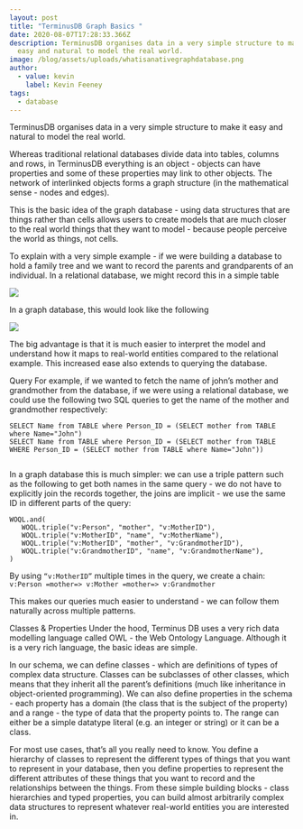 ```yaml
---
layout: post
title: "TerminusDB Graph Basics "
date: 2020-08-07T17:28:33.366Z
description: TerminusDB organises data in a very simple structure to make it
  easy and natural to model the real world.
image: /blog/assets/uploads/whatisanativegraphdatabase.png
author:
  - value: kevin
    label: Kevin Feeney
tags:
  - database
---
```

TerminusDB organises data in a very simple structure to make it easy and natural to model the real world.

Whereas traditional relational databases divide data into tables, columns and rows, in TerminusDB everything is an object - objects can have properties and some of these properties may link to other objects. The network of interlinked objects forms a graph structure (in the mathematical sense - nodes and edges).

This is the basic idea of the graph database - using data structures that are things rather than cells allows users to create models that are much closer to the real world things that they want to model - because people perceive the world as things, not cells.

To explain with a very simple example - if we were building a database to hold a family tree and we want to record the parents and grandparents of an individual. In a relational database, we might record this in a simple table

![](/blog/assets/uploads/screenshot-2020-08-07-at-6.29.36-pm.png)

In a graph database, this would look like the following

![](/blog/assets/uploads/family-tree.png)

The big advantage is that it is much easier to interpret the model and understand how it maps to real-world entities compared to the relational example. This increased ease also extends to querying the database.

Query For example, if we wanted to fetch the name of john’s mother and grandmother from the database, if we were using a relational database, we could use the following two SQL queries to get the name of the mother and grandmother respectively:

```
SELECT Name from TABLE where Person_ID = (SELECT mother from TABLE where Name="John")
SELECT Name from TABLE where Person_ID = (SELECT mother from TABLE WHERE Person_ID = (SELECT mother from TABLE where Name="John"))


```

In a graph database this is much simpler: we can use a triple pattern such as the following to get both names in the same query - we do not have to explicitly join the records together, the joins are implicit - we use the same ID in different parts of the query:

```
WOQL.and(
   WOQL.triple("v:Person", "mother", "v:MotherID"),
   WOQL.triple("v:MotherID", "name", "v:MotherName"),
   WOQL.triple("v:MotherID", "mother", "v:GrandmotherID"),
   WOQL.triple("v:GrandmotherID", "name", "v:GrandmotherName"),
)

```

By using `“v:MotherID”` multiple times in the query, we create a chain: `v:Person =mother=> v:Mother =mother=> v:Grandmother`

This makes our queries much easier to understand - we can follow them naturally across multiple patterns.

Classes & Properties Under the hood, Terminus DB uses a very rich data modelling language called OWL - the Web Ontology Language. Although it is a very rich language, the basic ideas are simple.

In our schema, we can define classes - which are definitions of types of complex data structure. Classes can be subclasses of other classes, which means that they inherit all the parent’s definitions (much like inheritance in object-oriented programming). We can also define properties in the schema - each property has a domain (the class that is the subject of the property) and a range - the type of data that the property points to. The range can either be a simple datatype literal (e.g. an integer or string) or it can be a class.

For most use cases, that’s all you really need to know. You define a hierarchy of classes to represent the different types of things that you want to represent in your database, then you define properties to represent the different attributes of these things that you want to record and the relationships between the things. From these simple building blocks - class hierarchies and typed properties, you can build almost arbitrarily complex data structures to represent whatever real-world entities you are interested in.